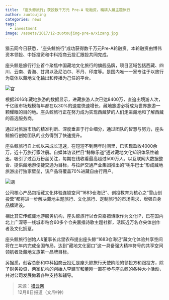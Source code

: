 ```yaml
---
title: 「座头鲸旅行」获投数千万元 Pre-A 轮融资，精耕入藏主题旅行
author: zuotoujing
categories: news
tags:
  - investment
image: /assets/2017/12-zuotoujing-pre-a/xizang.jpg
---
```


猎云网今日获悉，“座头鲸旅行”成功获得数千万元Pre-A轮融资。本轮融资由博伟资本领投、中铄投资和中科招商云投汇跟投共同完成。

座头鲸是旅行行业首个聚焦中国藏地文化旅行的旗舰品牌，项目区域包括西藏、四川、云南、青海、甘肃以及尼泊尔、不丹、印度等。是国内唯一一家专注于以旅行为载体以藏地文化输出和传播为己任的平台。

![宫](/assets/2017/12-zuotoujing-pre-a/lama.jpg)

根据2016年藏地旅游的数据显示，进藏旅游人次已达8400万，直追出境游人次，千亿级市场规模每年都在以30%的速度快速增长，藏地旅游必将成为世界旅游一颗耀眼的目的地。座头鲸旅行正在努力成为实现西藏梦的人们走进藏地和了解西藏的首选服务商。

通过对旅游市场的精准判断、深度垂直于行业细分，通过团队的智慧与努力，座头鲸旅行创始团队的业务得到了快速提升。

座头鲸旅行自上线以来成长迅速，在短短不到两年时间里，已实现盈收4000余万，近十万旅行家注册。自媒体访谈栏目“鲸鲸乐道”通过藏地文化知识体系性输出，吸引了过百万粉丝关注，每期在线收看最高超过500万人。以互联网大数据整合、提供藏地游便捷交通为目标，与拉萨交通产业集团推出的“牦牛巴士”形成藏地旅游出行独家壁垒，该产品将覆盖70%进藏自由行用户。

![湖](/assets/2017/12-zuotoujing-pre-a/lake.jpg)

公司核心产品包括藏文化体验连锁空间“1683仓海记”、创投教育为核心之“雪山创投营”都将进一步解决藏地主题旅行、文化旅行、定制旅行的市场需求，增强自身品牌建设。

相比其它传统藏地游服务机构，座头鲸旅行以仓央嘉措诗歌作为文化IP，已在国内北上广深等一线城市粘合60多个仓央嘉措诗歌主题社群，活跃近万名仓央体创作者及文化拥趸。

座头鲸旅行创始人&董事长此里农布提出座头鲸“1683仓海记”藏文化体验共享空间将在三年内完成全国布局，达到“藏地文化窗口”这一具备强大精神符号的共享空间领航者及藏地文旅第一品牌目标。

另据悉，创客总部和中科招商云投汇是座头鲸旅行天使阶段的领投方和跟投方，除了财务投资，两家机构的创始人李建军和董刚一直在参与座头鲸的各种大小活动，并对公司发展做着各种支持和辅导。


> 来源：[猎云网](https://www.lieyunwang.com/archives/391514)  
> 12月8日报道（文/钟钟）
